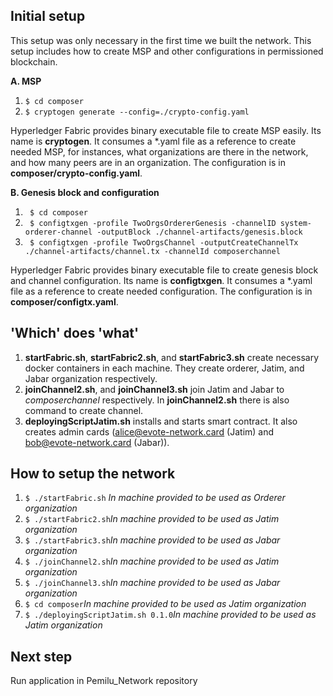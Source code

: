 ## Initial setup
This setup was only necessary in the first time we built the network. This setup includes how to create MSP and other configurations in permissioned blockchain.

**A. MSP**
1. `$ cd composer`
2. `$ cryptogen generate --config=./crypto-config.yaml`

Hyperledger Fabric provides binary executable file to create MSP easily. Its name is **cryptogen**. It consumes a *.yaml file as a reference to create needed MSP, for instances, what organizations are there in the network, and how many peers are in an organization.
The configuration is in **composer/crypto-config.yaml**.

**B.  Genesis block and configuration**
1. ` $ cd composer`
2. ` $ configtxgen -profile TwoOrgsOrdererGenesis -channelID system-orderer-channel -outputBlock ./channel-artifacts/genesis.block`
3. ` $ configtxgen -profile TwoOrgsChannel -outputCreateChannelTx ./channel-artifacts/channel.tx -channelId composerchannel`

Hyperledger Fabric provides binary executable file to  create genesis block and channel configuration. Its name is **configtxgen**. It consumes a *.yaml file as a reference to create needed configuration.
The configuration is in **composer/configtx.yaml**.

## 'Which' does 'what'
1. **startFabric.sh**, **startFabric2.sh**, and **startFabric3.sh** create necessary docker containers in each machine. They create orderer, Jatim, and Jabar organization respectively.
2. **joinChannel2.sh**, and **joinChannel3.sh** join Jatim and Jabar to *composerchannel* respectively. In **joinChannel2.sh** there is also command to create channel.
3. **deployingScriptJatim.sh** installs and starts smart contract. It also creates admin cards (alice@evote-network.card (Jatim) and bob@evote-network.card (Jabar)).

## How to setup the network
1.  `$ ./startFabric.sh` *In machine provided to be used as Orderer organization*
2. `$ ./startFabric2.sh`*In machine provided to be used as Jatim organization*
3. `$ ./startFabric3.sh`*In machine provided to be used as Jabar organization*
4. `$ ./joinChannel2.sh`*In machine provided to be used as Jatim organization*
5. `$ ./joinChannel3.sh`*In machine provided to be used as Jabar organization*
6. `$ cd composer`*In machine provided to be used as Jatim organization*
7. `$ ./deployingScriptJatim.sh 0.1.0`*In machine provided to be used as Jatim organization*


## Next step
Run application in Pemilu_Network repository